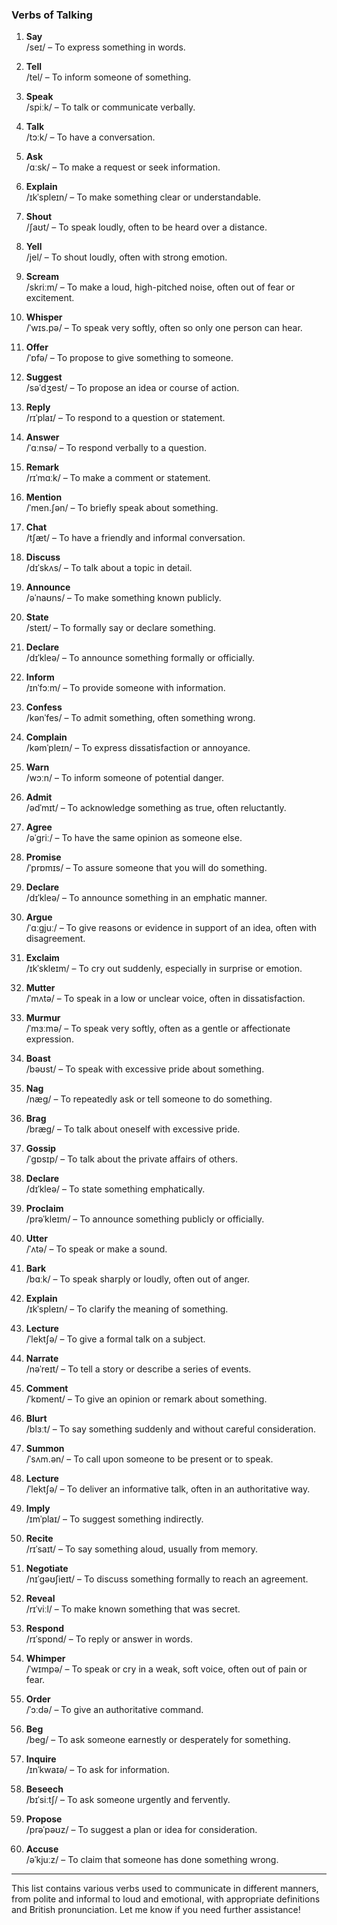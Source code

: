 ### **Verbs of Talking**

1. **Say**  
    /seɪ/ – To express something in words.
    
2. **Tell**  
    /tel/ – To inform someone of something.
    
3. **Speak**  
    /spiːk/ – To talk or communicate verbally.
    
4. **Talk**  
    /tɔːk/ – To have a conversation.
    
5. **Ask**  
    /ɑːsk/ – To make a request or seek information.
    
6. **Explain**  
    /ɪkˈspleɪn/ – To make something clear or understandable.
    
7. **Shout**  
    /ʃaʊt/ – To speak loudly, often to be heard over a distance.
    
8. **Yell**  
    /jel/ – To shout loudly, often with strong emotion.
    
9. **Scream**  
    /skriːm/ – To make a loud, high-pitched noise, often out of fear or excitement.
    
10. **Whisper**  
    /ˈwɪs.pə/ – To speak very softly, often so only one person can hear.
    
11. **Offer**  
    /ˈɒfə/ – To propose to give something to someone.
    
12. **Suggest**  
    /səˈdʒest/ – To propose an idea or course of action.
    
13. **Reply**  
    /rɪˈplaɪ/ – To respond to a question or statement.
    
14. **Answer**  
    /ˈɑːnsə/ – To respond verbally to a question.
    
15. **Remark**  
    /rɪˈmɑːk/ – To make a comment or statement.
    
16. **Mention**  
    /ˈmen.ʃən/ – To briefly speak about something.
    
17. **Chat**  
    /tʃæt/ – To have a friendly and informal conversation.
    
18. **Discuss**  
    /dɪˈskʌs/ – To talk about a topic in detail.
    
19. **Announce**  
    /əˈnaʊns/ – To make something known publicly.
    
20. **State**  
    /steɪt/ – To formally say or declare something.
    
21. **Declare**  
    /dɪˈkleə/ – To announce something formally or officially.
    
22. **Inform**  
    /ɪnˈfɔːm/ – To provide someone with information.
    
23. **Confess**  
    /kənˈfes/ – To admit something, often something wrong.
    
24. **Complain**  
    /kəmˈpleɪn/ – To express dissatisfaction or annoyance.
    
25. **Warn**  
    /wɔːn/ – To inform someone of potential danger.
    
26. **Admit**  
    /ədˈmɪt/ – To acknowledge something as true, often reluctantly.
    
27. **Agree**  
    /əˈɡriː/ – To have the same opinion as someone else.
    
28. **Promise**  
    /ˈprɒmɪs/ – To assure someone that you will do something.
    
29. **Declare**  
    /dɪˈkleə/ – To announce something in an emphatic manner.
    
30. **Argue**  
    /ˈɑːɡjuː/ – To give reasons or evidence in support of an idea, often with disagreement.
    
31. **Exclaim**  
    /ɪkˈskleɪm/ – To cry out suddenly, especially in surprise or emotion.
    
32. **Mutter**  
    /ˈmʌtə/ – To speak in a low or unclear voice, often in dissatisfaction.
    
33. **Murmur**  
    /ˈmɜːmə/ – To speak very softly, often as a gentle or affectionate expression.
    
34. **Boast**  
    /bəʊst/ – To speak with excessive pride about something.
    
35. **Nag**  
    /næɡ/ – To repeatedly ask or tell someone to do something.
    
36. **Brag**  
    /bræɡ/ – To talk about oneself with excessive pride.
    
37. **Gossip**  
    /ˈɡɒsɪp/ – To talk about the private affairs of others.
    
38. **Declare**  
    /dɪˈkleə/ – To state something emphatically.
    
39. **Proclaim**  
    /prəˈkleɪm/ – To announce something publicly or officially.
    
40. **Utter**  
    /ˈʌtə/ – To speak or make a sound.
    
41. **Bark**  
    /bɑːk/ – To speak sharply or loudly, often out of anger.
    
42. **Explain**  
    /ɪkˈspleɪn/ – To clarify the meaning of something.
    
43. **Lecture**  
    /ˈlektʃə/ – To give a formal talk on a subject.
    
44. **Narrate**  
    /nəˈreɪt/ – To tell a story or describe a series of events.
    
45. **Comment**  
    /ˈkɒment/ – To give an opinion or remark about something.
    
46. **Blurt**  
    /blɜːt/ – To say something suddenly and without careful consideration.
    
47. **Summon**  
    /ˈsʌm.ən/ – To call upon someone to be present or to speak.
    
48. **Lecture**  
    /ˈlektʃə/ – To deliver an informative talk, often in an authoritative way.
    
49. **Imply**  
    /ɪmˈplaɪ/ – To suggest something indirectly.
    
50. **Recite**  
    /rɪˈsaɪt/ – To say something aloud, usually from memory.
    
51. **Negotiate**  
    /nɪˈɡəʊʃieɪt/ – To discuss something formally to reach an agreement.
    
52. **Reveal**  
    /rɪˈviːl/ – To make known something that was secret.
    
53. **Respond**  
    /rɪˈspɒnd/ – To reply or answer in words.
    
54. **Whimper**  
    /ˈwɪmpə/ – To speak or cry in a weak, soft voice, often out of pain or fear.
    
55. **Order**  
    /ˈɔːdə/ – To give an authoritative command.
    
56. **Beg**  
    /beɡ/ – To ask someone earnestly or desperately for something.
    
57. **Inquire**  
    /ɪnˈkwaɪə/ – To ask for information.
    
58. **Beseech**  
    /bɪˈsiːtʃ/ – To ask someone urgently and fervently.
    
59. **Propose**  
    /prəˈpəʊz/ – To suggest a plan or idea for consideration.
    
60. **Accuse**  
    /əˈkjuːz/ – To claim that someone has done something wrong.
    

---

This list contains various verbs used to communicate in different manners, from polite and informal to loud and emotional, with appropriate definitions and British pronunciation. Let me know if you need further assistance!